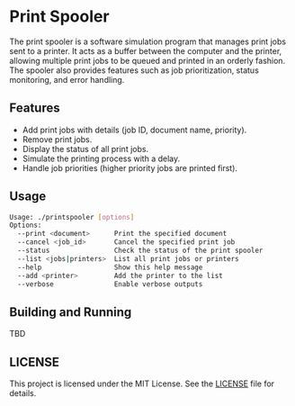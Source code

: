 # Print Spooler
The print spooler is a software simulation program that manages print jobs sent to a printer. It acts as a buffer between the computer and the printer, allowing multiple print jobs to be queued and printed in an orderly fashion. The spooler also provides features such as job prioritization, status monitoring, and error handling.

## Features
- Add print jobs with details (job ID, document name, priority).
- Remove print jobs.
- Display the status of all print jobs.
- Simulate the printing process with a delay.
- Handle job priorities (higher priority jobs are printed first).

## Usage
```bash
Usage: ./printspooler [options]
Options:
  --print <document>      Print the specified document
  --cancel <job_id>       Cancel the specified print job
  --status                Check the status of the print spooler
  --list <jobs|printers>  List all print jobs or printers
  --help                  Show this help message
  --add <printer>         Add the printer to the list
  --verbose               Enable verbose outputs
```
## Building and Running
TBD

## LICENSE
This project is licensed under the MIT License. See the [LICENSE](LICENSE) file for details.